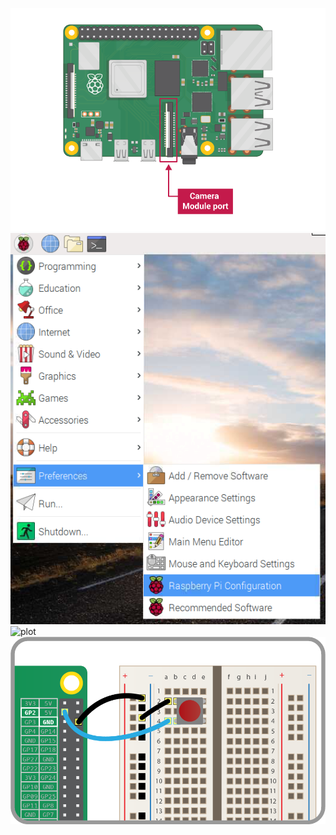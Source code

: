 ![plot](md_files/pi4-camera-port.png)
![plot](md_files/pi-configuration-menu.png)
![plot](md_files/pi-configuration-interfaces-annotated.png)
![plot](md_files/button.png)